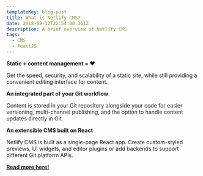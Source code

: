 ```yaml
---
templateKey: blog-post
title: What is Netlify CMS?
date: 2018-09-12T22:54:00.361Z
description: A brief overview of Netlify CMS
tags:
  - CMS
  - ReactJS
---
```

**Static + content management = ♥**

Get the speed, security, and scalability of a static site, while still providing a convenient editing interface for content.

**An integrated part of your Git workflow**

Content is stored in your Git repository alongside your code for easier versioning, multi-channel publishing, and the option to handle content updates directly in Git.

**An extensible CMS built on React**

Netlify CMS is built as a single-page React app. Create custom-styled previews, UI widgets, and editor plugins or add backends to support different Git platform APIs.

**[Read more here!](https://www.netlifycms.org/)**
